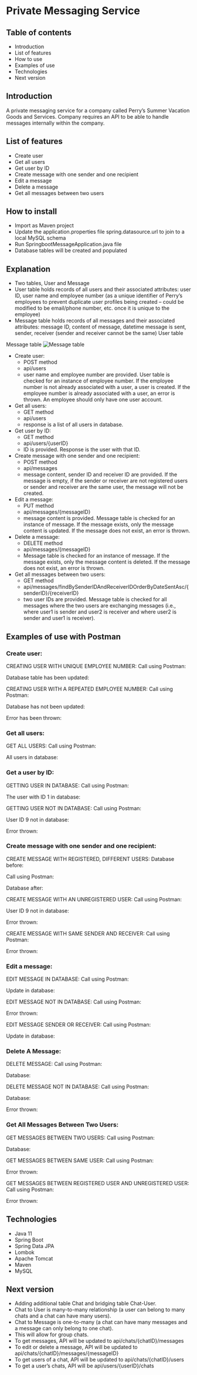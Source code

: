 # Private Messaging Service

## Table of contents
-	Introduction
-	List of features
-	How to use
-	Examples of use
-	Technologies
-	Next version

## Introduction
A private messaging service for a company called Perry’s Summer Vacation Goods and Services. 
Company requires an API to be able to handle messages internally within the company.

## List of features
-	Create user
-	Get all users
-	Get user by ID
-	Create message with one sender and one recipient
-	Edit a message
-	Delete a message
-	Get all messages between two users

## How to install
-	Import as Maven project
-	Update the application.properties file spring.datasource.url to join to a local MySQL schema 
-	Run SpringbootMessageApplication.java file
-	Database tables will be created and populated 

## Explanation
-	Two tables, User and Message
-	User table holds records of all users and their associated attributes: user ID, user name and employee number (as a unique identifier of Perry’s employees to prevent duplicate user profiles being created – could be modified to be email/phone number, etc. once it is unique to the employee)
-	Message table holds records of all messages and their associated attributes: message ID, content of message, datetime message is sent, sender, receiver (sender and receiver cannot be the same)
User table
 
Message table
![Message table](https://user-images.githubusercontent.com/72204705/112217440-8c8cad00-8c1a-11eb-8408-f1b88c710eb5.png)

-	Create user: 
    -	POST method
    -	api/users
    -	user name and employee number are provided. User table is checked for an instance of employee number. If the employee number is not already associated with a user, a user is created. If the employee number is already associated with a user, an error is thrown. An employee should only have one user account. 
-	Get all users: 
    -	GET method
    -	api/users
    -	response is a list of all users in database.
-	Get user by ID: 
    -	GET method
    -	api/users/{userID}
    -	ID is provided. Response is the user with that ID.   
-	Create message with one sender and one recipient: 
    -	POST method
    -	api/messages
    -	message content, sender ID and receiver ID are provided. If the message is empty, if the sender or receiver are not registered users or sender and receiver are the same user, the message will not be created. 
-	Edit a message: 
    -	PUT method
    -	api/messages/{messageID}
    -	message content is provided. Message table is checked for an instance of message. If the message exists, only the message content is updated. If the message does not exist, an error is thrown. 
-	Delete a message: 
    -	DELETE method
    -	api/messages/{messageID}
    -	Message table is checked for an instance of message. If the message exists, only the message content is deleted. If the message does not exist, an error is thrown. 
-	Get all messages between two users: 
    -	GET method
    -	api/messages/findBySenderIDAndReceiverIDOrderByDateSentAsc/{senderID}/{receiverID}
    -	two user IDs are provided. Message table is checked for all messages where the two users are exchanging messages (i.e., where user1 is sender and user2 is receiver and where user2 is sender and user1 is receiver). 

## Examples of use with Postman

### Create user:

CREATING USER WITH UNIQUE EMPLOYEE NUMBER:
Call using Postman:
 
Database table has been updated:
 
CREATING USER WITH A REPEATED EMPLOYEE NUMBER:
Call using Postman:
 
Database has not been updated:
 
Error has been thrown:
 
### Get all users:

GET ALL USERS:
Call using Postman:
 
All users in database:
 
### Get a user by ID:
GETTING USER IN DATABASE:
Call using Postman:
 
The user with ID 1 in database:
 

GETTING USER NOT IN DATABASE:
Call using Postman:
 
User ID 9 not in database:
 
Error thrown:
 

### Create message with one sender and one recipient:

CREATE MESSAGE WITH REGISTERED, DIFFERENT USERS:
Database before:
 
Call using Postman:
 
Database after: 
 
CREATE MESSAGE WITH AN UNREGISTERED USER:
Call using Postman:
 
User ID 9 not in database:
 
Error thrown:
 
CREATE MESSAGE WITH SAME SENDER AND RECEIVER:
Call using Postman:
 
Error thrown:
 

### Edit a message:

EDIT MESSAGE IN DATABASE:
Call using Postman:
 
Update in database:
 

EDIT MESSAGE NOT IN DATABASE:
Call using Postman:

 
Error thrown:
 

EDIT MESSAGE SENDER OR RECEIVER:
Call using Postman:
 
Update in database:
 

### Delete A Message:

DELETE MESSAGE:
Call using Postman:
 
Database:
 

DELETE MESSAGE NOT IN DATABASE:
Call using Postman:
 
Database:
 
Error thrown:
 

### Get All Messages Between Two Users:

GET MESSAGES BETWEEN TWO USERS:
Call using Postman:
 
Database:
 

GET MESSAGES BETWEEN SAME USER:
Call using Postman:
 
Error thrown:
 

GET MESSAGES BETWEEN REGISTERED USER AND UNREGISTERED USER:
Call using Postman:
 
Error thrown:
 

## Technologies
-	Java 11
-	Spring Boot
-	Spring Data JPA
-	Lombok
-	Apache Tomcat
-	Maven
-	MySQL 

## Next version
-	Adding additional table Chat and bridging table Chat-User.
-	Chat to User is many-to-many relationship (a user can belong to many chats and a chat can have many users).
-	Chat to Message is one-to-many (a chat can have many messages and a message can only belong to one chat).
-	This will allow for group chats. 
-	To get messages, API will be updated to api/chats/{chatID}/messages
-	To edit or delete a message, API will be updated to api/chats/{chatID}/messages/{messageID}
-	To get users of a chat, API will be updated to api/chats/{chatID}/users
-	To get a user’s chats, API will be api/users/{userID}/chats
